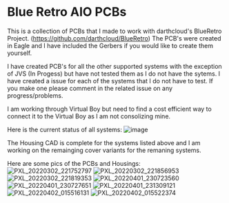 # Blue Retro AIO PCBs
This is a collection of PCBs that I made to work with darthcloud's BlueRetro Project. (https://github.com/darthcloud/BlueRetro)  The PCB's were created in Eagle and I have included the Gerbers if you would like to create them yourself. 

I have created PCB's for all the other supported systems with the exception of JVS (In Progess) but have not tested them as I do not have the sytems.  I have created a issue for each of the systems that I do not have to test.  If you make one please comment in the related issue on any progress/problems.

I am working through Virtual Boy but need to find a cost efficient way to connect it to the Virtual Boy as I am not consolizing mine.  

Here is the current status of all systems:
![image](https://github.com/pmgducati/Blue-Retro-AIO-Units/assets/20894227/0d1b7542-daee-4137-824b-50074c3f698c)




The Housing CAD is complete for the systems listed above and I am working on the remainging cover variants for the remaning systems.

Here are some pics of the PCBs and Housings:
![PXL_20220302_221752797](https://user-images.githubusercontent.com/20894227/156474332-4d7819eb-1828-4424-8080-2f1addeb1904.jpg)
![PXL_20220302_221856953](https://user-images.githubusercontent.com/20894227/156474331-ed6a622b-9d48-41ac-a1fb-0fcfed65c95b.jpg)
![PXL_20220302_221819353](https://user-images.githubusercontent.com/20894227/156474335-f2330adf-f975-4917-ac2f-4d5b893ede9c.jpg)
![PXL_20220401_230723560](https://user-images.githubusercontent.com/20894227/163913651-c20aa1c5-444c-4b64-b27e-c482c8f2d59b.jpg)
![PXL_20220401_230727651](https://user-images.githubusercontent.com/20894227/163913658-359c6031-a168-4499-9c76-aea9eb72ba82.jpg)
![PXL_20220401_231309121](https://user-images.githubusercontent.com/20894227/163913663-0402527f-6022-4c11-97f1-d06a3217d943.jpg)
![PXL_20220402_015516131](https://user-images.githubusercontent.com/20894227/163913667-d7f374f7-c4d5-4e84-abdc-31b4e90e0e69.jpg)
![PXL_20220402_015522374](https://user-images.githubusercontent.com/20894227/163913671-9ab26018-ea6e-4efc-9d39-b31605dc156f.jpg)
